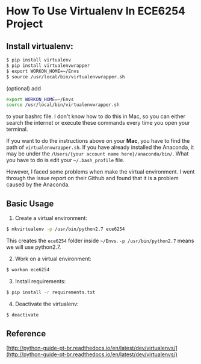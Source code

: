 # How To Use Virtualenv In ECE6254 Project
## Install virtualenv:
```bash
$ pip install virtualenv
$ pip install virtualenvwrapper
$ export WORKON_HOME=~/Envs
$ source /usr/local/bin/virtualenvwrapper.sh
```
(optional)
add
```bash
export WORKON_HOME=~/Envs
source /usr/local/bin/virtualenvwrapper.sh
```
to your bashrc file. I don't know how to do this in Mac, so you can either search the internet or execute these commands every time you open your terminal.

If you want to do the instructions above on your **Mac**, you have to find the path of ```virtualenvwrapper.sh```. If you have already installed the Anaconda, it may be under the ```/Users/{your account name here}/anaconda/bin/```.
What you have to do is edit your ```~/.bash_profile``` file. 

However, I faced some problems when make the virtual environment. I went through the issue report on their Github and found that it is a problem caused by the Anaconda.

## Basic Usage
1. Create a virtual environment:
```bash
$ mkvirtualenv -p /usr/bin/python2.7 ece6254
```
This creates the `ece6254` folder inside `~/Envs`. `-p /usr/bin/python2.7` means we will use python2.7.

2. Work on a virtual environment:
```bash
$ workon ece6254
```

3. Install requirements:
```bash
$ pip install -r requirements.txt
```

4. Deactivate the virtualenv:
```bash
$ deactivate
```

## Reference
[http://python-guide-pt-br.readthedocs.io/en/latest/dev/virtualenvs/](http://python-guide-pt-br.readthedocs.io/en/latest/dev/virtualenvs/)
